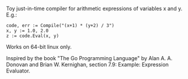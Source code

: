 Toy just-in-time compiler for arithmetic expressions of variables x and y. E.g.:

	code, err := Compile("(x+1) * (y+2) / 3")
	x, y := 1.0, 2.0
	z := code.Eval(x, y)

Works on 64-bit linux only.

Inspired by the book "The Go Programming Language" by Alan A. A. Donovan and Brian W. Kernighan, section 7.9: Example: Expression Evaluator.
